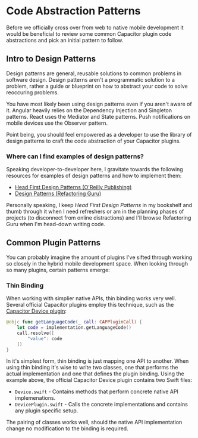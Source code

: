 # Code Abstraction Patterns

Before we officially cross over from web to native mobile development it would be beneficial to review some common Capacitor plugin code abstractions and pick an initial pattern to follow.

## Intro to Design Patterns

Design patterns are general, reusable solutions to common problems in software design. Design patterns aren't a programmatic solution to a problem, rather a guide or blueprint on how to abstract your code to solve reoccuring problems.

You have most likely been using design patterns even if you aren't aware of it. Angular heavily relies on the Dependency Injection and Singleton patterns. React uses the Mediator and State patterns. Push notifications on mobile devices use the Observer pattern.

Point being, you should feel empowered as a developer to use the library of design patterns to craft the code abstraction of your Capacitor plugins.

### Where can I find examples of design patterns?

Speaking developer-to-developer here, I gravitate towards the following resources for examples of design patterns and how to implement them:

- [Head First Design Patterns (O'Reilly Publishing)](https://www.oreilly.com/library/view/head-first-design/0596007124/)
- [Design Patterns (Refactoring Guru)](https://refactoring.guru/design-patterns)

Personally speaking, I keep _Head First Design Patterns_ in my bookshelf and thumb through it when I need refreshers or am in the planning phases of projects (to disconnect from online distractions) and I'll browse Refactoring Guru when I'm head-down writing code.

## Common Plugin Patterns

You can probably imagine the amount of plugins I've sifted through working so closely in the hybrid mobile development space. When looking through so many plugins, certain patterns emerge:

### Thin Binding

When working with simplier native APIs, thin binding works very well. Several official Capacitor plugins employ this technique, such as the [Capacitor Device plugin](https://github.com/ionic-team/capacitor-plugins/blob/main/device/ios/Plugin/DevicePlugin.swift):

```swift
@objc func getLanguageCode(_ call: CAPPluginCall) {
    let code = implementation.getLanguageCode()
    call.resolve([
        "value": code
    ])
}
```

In it's simplest form, thin binding is just mapping one API to another. When using thin binding it's wise to write two classes, one that performs the actual implementation and one that defines the plugin binding. Using the example above, the official Capacitor Device plugin contains two Swift files:

- `Device.swift` - Contains methods that perform concrete native API implemenations.
- `DevicePlugin.swift` - Calls the concrete implementations and contains any plugin specific setup.

The pairing of classes works well, should the native API implementation change no modification to the binding is required.
